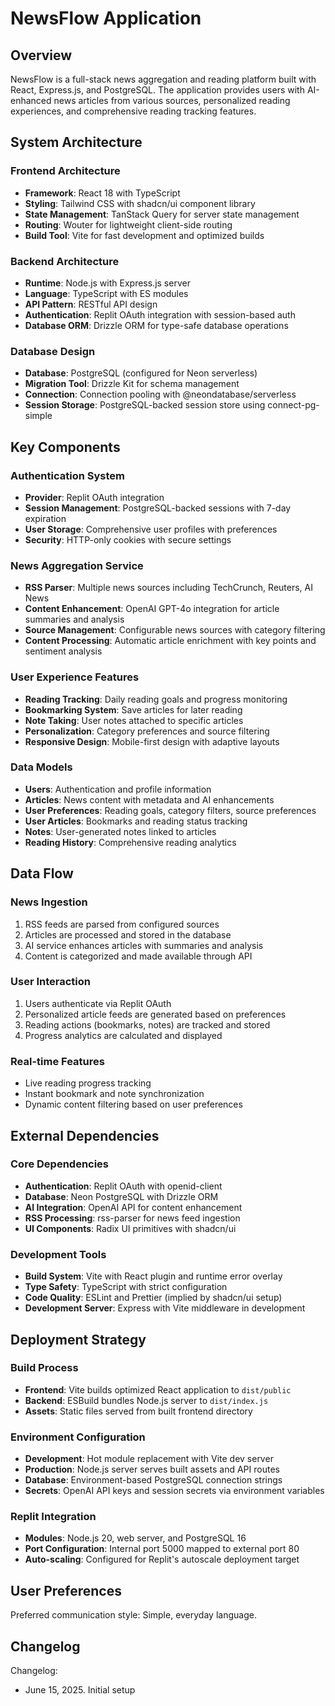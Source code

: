 # NewsFlow Application

## Overview

NewsFlow is a full-stack news aggregation and reading platform built with React, Express.js, and PostgreSQL. The application provides users with AI-enhanced news articles from various sources, personalized reading experiences, and comprehensive reading tracking features.

## System Architecture

### Frontend Architecture
- **Framework**: React 18 with TypeScript
- **Styling**: Tailwind CSS with shadcn/ui component library
- **State Management**: TanStack Query for server state management
- **Routing**: Wouter for lightweight client-side routing
- **Build Tool**: Vite for fast development and optimized builds

### Backend Architecture
- **Runtime**: Node.js with Express.js server
- **Language**: TypeScript with ES modules
- **API Pattern**: RESTful API design
- **Authentication**: Replit OAuth integration with session-based auth
- **Database ORM**: Drizzle ORM for type-safe database operations

### Database Design
- **Database**: PostgreSQL (configured for Neon serverless)
- **Migration Tool**: Drizzle Kit for schema management
- **Connection**: Connection pooling with @neondatabase/serverless
- **Session Storage**: PostgreSQL-backed session store using connect-pg-simple

## Key Components

### Authentication System
- **Provider**: Replit OAuth integration
- **Session Management**: PostgreSQL-backed sessions with 7-day expiration
- **User Storage**: Comprehensive user profiles with preferences
- **Security**: HTTP-only cookies with secure settings

### News Aggregation Service
- **RSS Parser**: Multiple news sources including TechCrunch, Reuters, AI News
- **Content Enhancement**: OpenAI GPT-4o integration for article summaries and analysis
- **Source Management**: Configurable news sources with category filtering
- **Content Processing**: Automatic article enrichment with key points and sentiment analysis

### User Experience Features
- **Reading Tracking**: Daily reading goals and progress monitoring
- **Bookmarking System**: Save articles for later reading
- **Note Taking**: User notes attached to specific articles
- **Personalization**: Category preferences and source filtering
- **Responsive Design**: Mobile-first design with adaptive layouts

### Data Models
- **Users**: Authentication and profile information
- **Articles**: News content with metadata and AI enhancements
- **User Preferences**: Reading goals, category filters, source preferences
- **User Articles**: Bookmarks and reading status tracking
- **Notes**: User-generated notes linked to articles
- **Reading History**: Comprehensive reading analytics

## Data Flow

### News Ingestion
1. RSS feeds are parsed from configured sources
2. Articles are processed and stored in the database
3. AI service enhances articles with summaries and analysis
4. Content is categorized and made available through API

### User Interaction
1. Users authenticate via Replit OAuth
2. Personalized article feeds are generated based on preferences
3. Reading actions (bookmarks, notes) are tracked and stored
4. Progress analytics are calculated and displayed

### Real-time Features
- Live reading progress tracking
- Instant bookmark and note synchronization
- Dynamic content filtering based on user preferences

## External Dependencies

### Core Dependencies
- **Authentication**: Replit OAuth with openid-client
- **Database**: Neon PostgreSQL with Drizzle ORM
- **AI Integration**: OpenAI API for content enhancement
- **RSS Processing**: rss-parser for news feed ingestion
- **UI Components**: Radix UI primitives with shadcn/ui

### Development Tools
- **Build System**: Vite with React plugin and runtime error overlay
- **Type Safety**: TypeScript with strict configuration
- **Code Quality**: ESLint and Prettier (implied by shadcn/ui setup)
- **Development Server**: Express with Vite middleware in development

## Deployment Strategy

### Build Process
- **Frontend**: Vite builds optimized React application to `dist/public`
- **Backend**: ESBuild bundles Node.js server to `dist/index.js`
- **Assets**: Static files served from built frontend directory

### Environment Configuration
- **Development**: Hot module replacement with Vite dev server
- **Production**: Node.js server serves built assets and API routes
- **Database**: Environment-based PostgreSQL connection strings
- **Secrets**: OpenAI API keys and session secrets via environment variables

### Replit Integration
- **Modules**: Node.js 20, web server, and PostgreSQL 16
- **Port Configuration**: Internal port 5000 mapped to external port 80
- **Auto-scaling**: Configured for Replit's autoscale deployment target

## User Preferences

Preferred communication style: Simple, everyday language.

## Changelog

Changelog:
- June 15, 2025. Initial setup